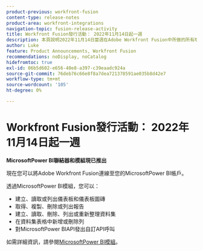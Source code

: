 ```yaml
---
product-previous: workfront-fusion
content-type: release-notes
product-area: workfront-integrations
navigation-topic: fusion-release-activity
title: Workfront Fusion發行活動： 2022年11月14日起一週
description: 本頁說明2022年11月14日當週在Adobe Workfront Fusion中所做的所有增強功能。
author: Luke
feature: Product Announcements, Workfront Fusion
recommendations: noDisplay, noCatalog
hidefromtoc: true
exl-id: 06b5d602-e656-40e8-a397-c39eaadc924a
source-git-commit: 76deb76c66e8f8a7dea721378591ae035b8d42e7
workflow-type: tm+mt
source-wordcount: '105'
ht-degree: 0%

---
```


# Workfront Fusion發行活動： 2022年11月14日起一週

**MicrosoftPower BI聯結器和模組現已推出**

現在您可以將Adobe Workfront Fusion連線至您的MicrosoftPower BI帳戶。

透過MicrosoftPower BI模組，您可以：

* 建立、讀取或列出儀表板和儀表板圖磚
* 取得、複製、刪除或列出報告
* 建立、讀取、刪除、列出或重新整理資料集
* 在資料集表格中新增或刪除列
* 對MicrosoftPower BIAPI發出自訂API呼叫

如需詳細資訊，請參閱[MicrosoftPower BI模組](../../../workfront-fusion/apps-and-their-modules/powerbi-modules.md)。
